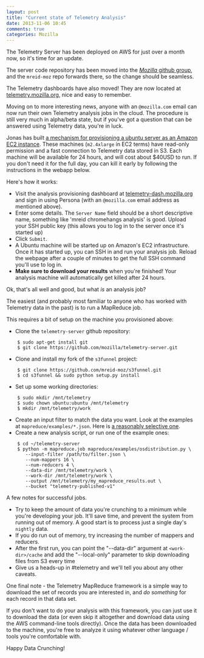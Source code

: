 ```yaml
---
layout: post
title: "Current state of Telemetry Analysis"
date: 2013-11-06 10:45
comments: true
categories: Mozilla
---
```


The Telemetry Server has been deployed on AWS for just over a month now, so it's
time for an update.

The server code repository has been moved into the [_Mozilla_ github group][1],
and the `mreid-moz` repo forwards there, so the change should be seamless.

The Telemetry dashboards have also moved! They are now located at
[telemetry.mozilla.org][2], nice and easy to remember.

Moving on to more interesting news, anyone with an `@mozilla.com` email can now
run their own Telemetry analysis jobs in the cloud. The procedure is still very
much in alpha/beta state, but if you've got a question that can be answered
using Telemetry data, you're in luck.

Jonas has built [a mechanism for provisioning a ubuntu server as an Amazon EC2
instance][4]. These machines (`m2.4xlarge` in EC2 terms) have read-only
permission and a fast connection to Telemetry data stored in S3. Each machine
will be available for 24 hours, and will cost about $40USD to run. If you don't
need it for the full day, you can kill it early by following the instructions in
the webapp below.

Here's how it works:

-  Visit the analysis provisioning dashboard at [telemetry-dash.mozilla.org][3]
   and sign in using Persona (with an `@mozilla.com` email address as mentioned
   above). 
-  Enter some details. The `Server Name` field should be a short descriptive
   name, something like 'mreid chromehangs analysis' is good. Upload your
   SSH public key (this allows you to log in to the server once it's started up)
-  Click `Submit`.
-  A Ubuntu machine will be started up on Amazon's EC2 infrastructure. Once it
   has started up, you can SSH in and run your analysis job. Reload the webpage
   after a couple of minutes to get the full SSH command you'll use to log in.
-  **Make sure to download your results** when you're finished! Your analysis
   machine will automatically get killed after 24 hours.

Ok, that's all well and good, but what _is_ an analysis job?

The easiest (and probably most familiar to anyone who has worked with Telemetry
data in the past) is to run a MapReduce job.

This requires a bit of setup on the machine you provisioned above:

-  Clone the `telemetry-server` github repository:
```
    $ sudo apt-get install git
    $ git clone https://github.com/mozilla/telemetry-server.git
```
-  Clone and install my fork of the `s3funnel` project:
```
    $ git clone https://github.com/mreid-moz/s3funnel.git
    $ cd s3funnel && sudo python setup.py install
```
-  Set up some working directories:
```
    $ sudo mkdir /mnt/telemetry
    $ sudo chown ubuntu:ubuntu /mnt/telemetry
    $ mkdir /mnt/telemetry/work
```
-  Create an input filter to match the data you want. Look at the examples at
   `mapreduce/examples/*.json`. Here is [a reasonably selective one][5].
-  Create a new analysis script, or run one of the example ones:
```
    $ cd ~/telemetry-server
    $ python -m mapreduce.job mapreduce/examples/osdistribution.py \
       --input-filter /path/to/filter.json \
       --num-mappers 16 \
       --num-reducers 4 \
       --data-dir /mnt/telemetry/work \
       --work-dir /mnt/telemetry/work \
       --output /mnt/telemetry/my_mapreduce_results.out \
       --bucket "telemetry-published-v1"
```

A few notes for successful jobs.

- Try to keep the amount of data you're crunching to a minimum while you're
  developing your job. It'll save time, and prevent the system from running out of
  memory. A good start is to process just a single day's `nightly` data.
- If you do run out of memory, try increasing the number of mappers and reducers.
- After the first run, you can point the "--data-dir" argument at
  `<work-dir>/cache` and add the "--local-only" parameter to skip downloading
  files from S3 every time
- Give us a heads-up in #telemetry and we'll tell you about any other caveats.

One final note - the Telemetry MapReduce framework is a simple way to download
the set of records you are interested in, and _do something_ for each record in
that data set.

If you don't want to do your analysis with this framework, you can just use it
to download the data (or even skip it altogether and download data using the AWS
command-line tools directly). Once the data has been downloaded to the machine,
you're free to analyze it using whatever other language / tools you're
comfortable with.

Happy Data Crunching!

[1]: https://github.com/mozilla/telemetry-server
[2]: http://telemetry.mozilla.org
[3]: http://telemetry-dash.mozilla.org
[4]: https://github.com/mozilla/telemetry-server/blob/master/analysis/debug-service/server.py
[5]: https://github.com/mozilla/telemetry-server/blob/master/mapreduce/examples/filter_saved_session_Fx_prerelease.json
